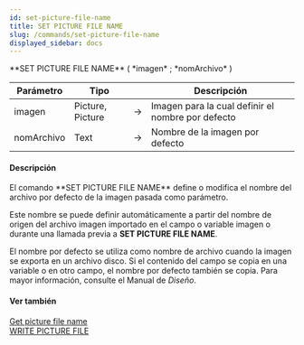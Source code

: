 ```yaml
---
id: set-picture-file-name
title: SET PICTURE FILE NAME
slug: /commands/set-picture-file-name
displayed_sidebar: docs
---
```


<!--REF #_command_.SET PICTURE FILE NAME.Syntax-->**SET PICTURE FILE NAME** ( *imagen* ; *nomArchivo* )<!-- END REF-->
<!--REF #_command_.SET PICTURE FILE NAME.Params-->
| Parámetro | Tipo |  | Descripción |
| --- | --- | --- | --- |
| imagen | Picture, Picture | &srarr; | Imagen para la cual definir el nombre por defecto |
| nomArchivo | Text | &srarr; | Nombre de la imagen por defecto |

<!-- END REF-->

#### Descripción 

<!--REF #_command_.SET PICTURE FILE NAME.Summary-->El comando **SET PICTURE FILE NAME** define o modifica el nombre del archivo por defecto de la imagen pasada como parámetro.<!-- END REF-->  
  
Este nombre se puede definir automáticamente a partir del nombre de origen del archivo imagen importado en el campo o variable imagen o durante una llamada previa a **SET PICTURE FILE NAME**.  
  
El nombre por defecto se utiliza como nombre de archivo cuando la imagen se exporta en un archivo disco. Si el contenido del campo se copia en una variable o en otro campo, el nombre por defecto también se copia. Para mayor información, consulte el Manual de *Diseño*.

#### Ver también 

[Get picture file name](get-picture-file-name.md)  
[WRITE PICTURE FILE](write-picture-file.md)  